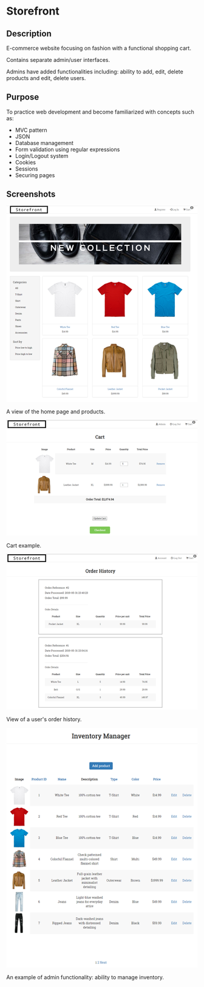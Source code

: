 # Storefront

## Description
E-commerce website focusing on fashion with a functional shopping cart.

Contains separate admin/user interfaces.

Admins have added functionalities including: ability to add, edit, delete products and edit, delete users.

## Purpose
To practice web development and become familiarized with concepts such as:
* MVC pattern
* JSON
* Database management
* Form validation using regular expressions
* Login/Logout system
* Cookies
* Sessions
* Securing pages

## Screenshots
![Home Page](https://github.com/bhknx3/CSC-17B/blob/master/Storefront/screenshots/homepage.png)

A view of the home page and products.

![Cart](https://github.com/bhknx3/CSC-17B/blob/master/Storefront/screenshots/cart.png)

Cart example.

![Order History](https://github.com/bhknx3/CSC-17B/blob/master/Storefront/screenshots/orderhistory.png)

View of a user's order history.

![Inventory Management](https://github.com/bhknx3/CSC-17B/blob/master/Storefront/screenshots/manager.png)

An example of admin functionality: ability to manage inventory.
